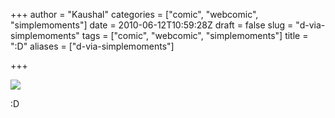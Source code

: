 +++
author = "Kaushal"
categories = ["comic", "webcomic", "simplemoments"]
date = 2010-06-12T10:59:28Z
draft = false
slug = "d-via-simplemoments"
tags = ["comic", "webcomic", "simplemoments"]
title = ":D"
aliases = ["d-via-simplemoments"]

+++

[![](http://www.tumblr.com/photo/1280/simplemoments/592775820/1/tumblr_l2bf6oBHjf1qate8m)](http://simplemoments.tumblr.com/post/592775820)

:D
